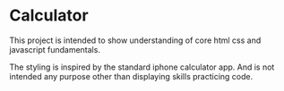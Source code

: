# Calculator

This project is intended to show understanding of core html css and javascript fundamentals. 

The styling is inspired by the standard iphone calculator app. And is not intended any purpose other than displaying skills practicing code. 